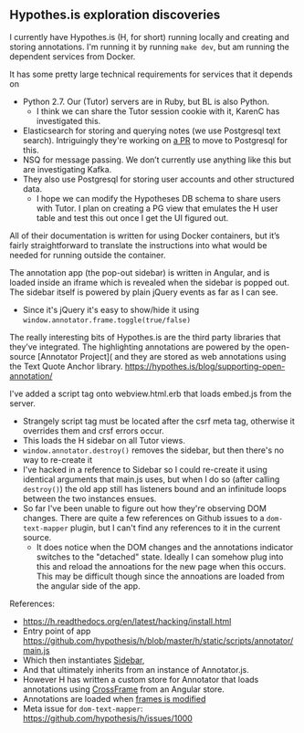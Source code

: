 Hypothes.is exploration discoveries
---------------------

I currently have Hypothes.is (H, for short) running locally and creating and storing annotations.  I'm running it by running `make dev`, but am running the dependent services from Docker.

It has some pretty large technical requirements for services that it depends on

 * Python 2.7.  Our (Tutor) servers are in Ruby, but BL is also Python.
   * I think we can share the Tutor session cookie with it, KarenC has investigated this.
 * Elasticsearch for storing and querying notes (we use Postgresql text search).  Intriguingly they're working on [a PR](https://github.com/hypothesis/h/pull/2946) to move to Postgresql for this.
 * NSQ for message passing.  We don’t currently use anything like this but are investigating Kafka.
 * They also use Postgresql for storing user accounts and other structured data.
   * I hope we can modify the Hypotheses DB schema to share users with Tutor.  I plan on creating a PG view that emulates the H user table and test this out once I get the UI figured out.

All of their documentation is written for using Docker containers, but it’s fairly straightforward to translate the instructions into what would be needed for running outside the container.

The annotation app (the pop-out sidebar) is written in Angular, and is loaded inside an iframe which is revealed when the sidebar is popped out.  The sidebar itself is powered by plain jQuery events as far as I can see.
 * Since it's jQuery it's easy to show/hide it using `window.annotator.frame.toggle(true/false)`

The really interesting bits of Hypothes.is are the third party libraries that they’ve integrated.  The highlighting annotations are powered by the open-source [Annotator Project]( and they are stored as web annotations using the Text Quote Anchor library. https://hypothes.is/blog/supporting-open-annotation/

I've added a script tag onto webview.html.erb that loads embed.js from the server.
 * Strangely script tag must be located after the csrf meta tag, otherwise it overrides them and crsf errors occur.
 * This loads the H sidebar on all Tutor views.
 * `window.annotator.destroy()` removes the sidebar, but then there's no way to re-create it
 * I've hacked in a reference to Sidebar so I could re-create it using identical arguments that main.js uses, but when I do so (after calling `destroy()`) the old app still has listeners bound and an infinitude loops between the two instances ensues.
 * So far I've been unable to figure out how they're observing DOM changes.  There are quite a few references on Github issues to a `dom-text-mapper` plugin, but I can't find any references to it in the current source.
   * It does notice when the DOM changes and the annotations indicator switches to the "detached" state.  Ideally I can somehow plug into this and reload the annoations for the new page when this occurs.  This may be difficult though since the annoations are loaded from the angular side of the app.


References:
 * https://h.readthedocs.org/en/latest/hacking/install.html
 * Entry point of app https://github.com/hypothesis/h/blob/master/h/static/scripts/annotator/main.js
 * Which then instantiates [Sidebar](https://github.com/hypothesis/h/blob/master/h/static/scripts/annotator/sidebar.coffee),
 * And that ultimately inherits from an instance of Annotator.js.
  * However H has written a custom store for Annotator that loads annotations using [CrossFrame](https://github.com/hypothesis/h/blob/master/h/static/scripts/cross-frame.coffee) from an Angular store.
  * Annotations are loaded when [frames is modified](https://github.com/hypothesis/h/blob/master/h/static/scripts/widget-controller.coffee#L60)
  * Meta issue for `dom-text-mapper`: https://github.com/hypothesis/h/issues/1000
